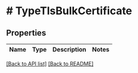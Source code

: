 # # TypeTlsBulkCertificate

## Properties

Name | Type | Description | Notes
------------ | ------------- | ------------- | -------------

[[Back to API list]](../../README.md#endpoints) [[Back to README]](../../README.md)
